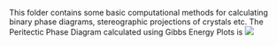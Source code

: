 This folder contains some basic computational methods for calculating binary phase diagrams, stereographic projections of crystals etc. 
The Peritectic Phase Diagram calculated using Gibbs Energy Plots is
![](./PERITECTIC_PHASE_DRAGRAM.gif)
